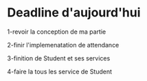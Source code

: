 # Deadline d'aujourd'hui

1-revoir la conception de ma partie

2-finir l'implemenatation de attendance

3-finition de Student et ses services

4-faire la tous les service de Student